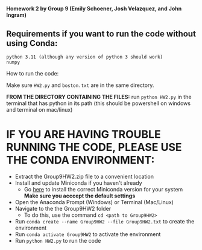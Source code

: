 #### Homework 2 by Group 9 (Emily Schoener, Josh Velazquez, and John Ingram)
## Requirements if you want to run the code without using Conda:
```
python 3.11 (although any version of python 3 should work)
numpy
```

How to run the code:

Make sure `HW2.py` and `boston.txt` are in the same directory.

**FROM THE DIRECTORY CONTAINING THE FILES:** 
run `python HW2.py` in the terminal that has python in its path (this should be powershell on windows and terminal on mac/linux)

# IF YOU ARE HAVING TROUBLE RUNNING THE CODE, PLEASE USE THE CONDA ENVIRONMENT:
- Extract the Group9HW2.zip file to a convenient location
- Install and update Miniconda if you haven't already
    - Go [here](https://docs.conda.io/en/latest/miniconda.html) to install the correct Miniconda version for your system **Make sure you acccept the default settings**
- Open the Anaconda Prompt (Windows) or Terminal (Mac/Linux)
- Navigate to the the Group9HW2 folder
    - To do this, use the command `cd <path to Group9HW2>`
- Run `conda create --name Group9HW2 --file Group9HW2.txt` to create the environment
- Run `conda activate Group9HW2` to activate the environment
- Run `python HW2.py` to run the code


